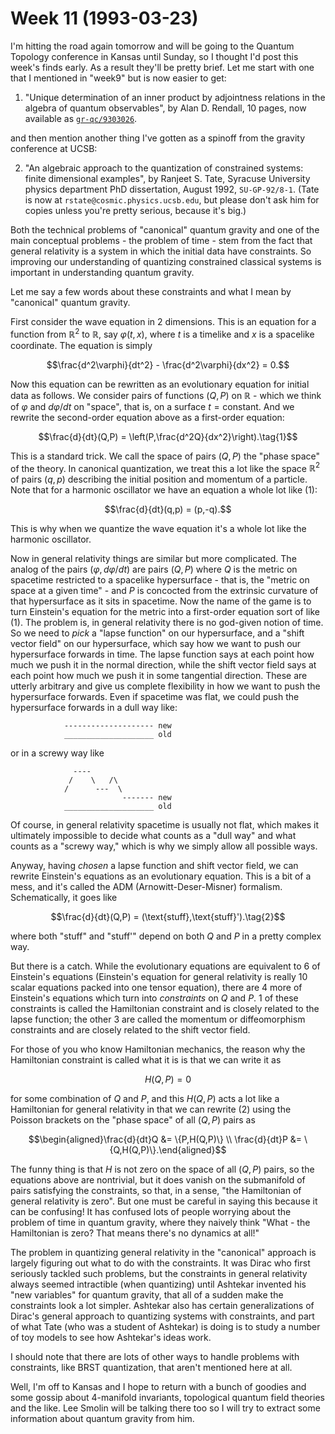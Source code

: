 # Week 11 (1993-03-23)

I'm hitting the road again tomorrow and will be going to the Quantum
Topology conference in Kansas until Sunday, so I thought I'd post this
week's finds early. As a result they'll be pretty brief. Let me start
with one that I mentioned in "week9" but is now easier to
get:

1) "Unique determination of an inner product by adjointness relations in
the algebra of quantum observables", by Alan D. Rendall, 10 pages, now
available as [`gr-qc/9303026`](http://xxx.lanl.gov/abs/gr-qc/9303026).

and then mention another thing I've gotten as a spinoff from the
gravity conference at UCSB:

2) "An algebraic approach to the quantization of constrained systems:
finite dimensional examples", by Ranjeet S. Tate, Syracuse University
physics department PhD dissertation, August 1992, `SU-GP-92/8-1`. (Tate is
now at `rstate@cosmic.physics.ucsb.edu`, but please don't ask him for
copies unless you're pretty serious, because it's big.)

Both the technical problems of "canonical" quantum gravity and one of
the main conceptual problems - the problem of time - stem from the fact
that general relativity is a system in which the initial data have
constraints. So improving our understanding of quantizing constrained
classical systems is important in understanding quantum gravity.

Let me say a few words about these constraints and what I mean by
"canonical" quantum gravity.

First consider the wave equation in 2 dimensions. This is an equation
for a function from $\mathbb{R}^2$ to $\mathbb{R}$, say $\varphi(t,x)$, where $t$ is a timelike and $x$
is a spacelike coordinate. The equation is simply

$$\frac{d^2\varphi}{dt^2} - \frac{d^2\varphi}{dx^2} = 0.$$

Now this equation can be rewritten as an evolutionary equation for
initial data as follows. We consider pairs of functions $(Q,P)$ on $\mathbb{R}$ - which we think of $\varphi$ and $d\varphi/dt$ on "space", that is, on a surface $t = \text{constant}$.
And we rewrite the second-order equation above as a
first-order equation:

$$\frac{d}{dt}(Q,P) = \left(P,\frac{d^2Q}{dx^2}\right).\tag{1}$$

This is a standard trick. We call the space of pairs $(Q,P)$ the "phase
space" of the theory. In canonical quantization, we treat this a lot
like the space $\mathbb{R}^2$ of pairs $(q,p)$ describing the initial position and
momentum of a particle. Note that for a harmonic oscillator we have an
equation a whole lot like (1):

$$\frac{d}{dt}(q,p) = (p,-q).$$

This is why when we quantize the wave equation it's a whole lot like
the harmonic oscillator.

Now in general relativity things are similar but more complicated. The
analog of the pairs $(\varphi, d\varphi/dt)$ are pairs $(Q,P)$ where $Q$ is the metric on
spacetime restricted to a spacelike hypersurface - that is, the "metric
on space at a given time" - and $P$ is concocted from the extrinsic
curvature of that hypersurface as it sits in spacetime. Now the name of
the game is to turn Einstein's equation for the metric into a
first-order equation sort of like (1). The problem is, in general
relativity there is no god-given notion of time. So we need to *pick* a
"lapse function" on our hypersurface, and a "shift vector field" on
our hypersurface, which say how we want to push our hypersurface
forwards in time. The lapse function says at each point how much we push
it in the normal direction, while the shift vector field says at each
point how much we push it in some tangential direction. These are
utterly arbitrary and give us complete flexibility in how we want to
push the hypersurface forwards. Even if spacetime was flat, we could
push the hypersurface forwards in a dull way like:

                -------------------- new
                ____________________ old

or in a screwy way like

                  ----
                 /    \   /\
                /      ---  \
                             ------- new
                ____________________ old

Of course, in general relativity spacetime is usually not flat, which
makes it ultimately impossible to decide what counts as a "dull way"
and what counts as a "screwy way," which is why we simply allow all
possible ways.

Anyway, having *chosen* a lapse function and shift vector field, we can
rewrite Einstein's equations as an evolutionary equation. This is a bit
of a mess, and it's called the ADM (Arnowitt-Deser-Misner) formalism.
Schematically, it goes like

$$\frac{d}{dt}(Q,P) = (\text{stuff},\text{stuff}').\tag{2}$$

where both "stuff" and "stuff'" depend on both $Q$ and $P$ in a pretty
complex way.

But there is a catch. While the evolutionary equations are equivalent to
6 of Einstein's equations (Einstein's equation for general relativity
is really 10 scalar equations packed into one tensor equation), there
are 4 more of Einstein's equations which turn into *constraints* on $Q$
and $P$. 1 of these constraints is called the Hamiltonian constraint and
is closely related to the lapse function; the other 3 are called the
momentum or diffeomorphism constraints and are closely related to the
shift vector field.

For those of you who know Hamiltonian mechanics, the reason why the
Hamiltonian constraint is called what it is is that we can write it as

$$H(Q,P) = 0$$

for some combination of $Q$ and $P$, and this $H(Q,P)$ acts a lot like a
Hamiltonian for general relativity in that we can rewrite (2) using the
Poisson brackets on the "phase space" of all $(Q,P)$ pairs as

$$\begin{aligned}\frac{d}{dt}Q &= \{P,H(Q,P)\} \\ \frac{d}{dt}P &= \{Q,H(Q,P)\}.\end{aligned}$$

The funny thing is that $H$ is not zero on the space of all $(Q,P)$ pairs,
so the equations above are nontrivial, but it does vanish on the
submanifold of pairs satisfying the constraints, so that, in a sense,
"the Hamiltonian of general relativity is zero". But one must be
careful in saying this because it can be confusing! It has confused lots
of people worrying about the problem of time in quantum gravity, where
they naively think "What - the Hamiltonian is zero? That means there's
no dynamics at all!"

The problem in quantizing general relativity in the "canonical"
approach is largely figuring out what to do with the constraints. It was
Dirac who first seriously tackled such problems, but the constraints in
general relativity always seemed intractible (when quantizing) until
Ashtekar invented his "new variables" for quantum gravity, that all of
a sudden make the constraints look a lot simpler. Ashtekar also has
certain generalizations of Dirac's general approach to quantizing
systems with constraints, and part of what Tate (who was a student of
Ashtekar) is doing is to study a number of toy models to see how
Ashtekar's ideas work.

I should note that there are lots of other ways to handle problems with
constraints, like BRST quantization, that aren't mentioned here at all.

Well, I'm off to Kansas and I hope to return with a bunch of goodies
and some gossip about 4-manifold invariants, topological quantum field
theories and the like. Lee Smolin will be talking there too so I will
try to extract some information about quantum gravity from him.
